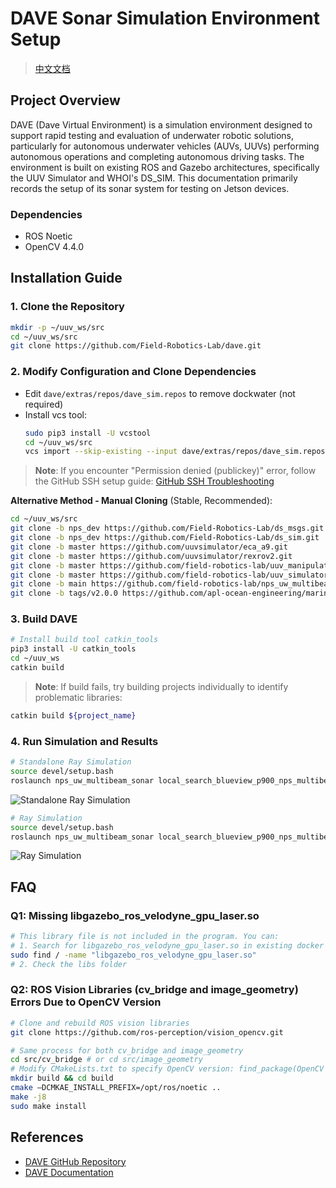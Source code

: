 # DAVE Sonar Simulation Environment Setup

> [中文文档](README_CN.md)

## Project Overview

DAVE (Dave Virtual Environment) is a simulation environment designed to support rapid testing and evaluation of underwater robotic solutions, particularly for autonomous underwater vehicles (AUVs, UUVs) performing autonomous operations and completing autonomous driving tasks. The environment is built on existing ROS and Gazebo architectures, specifically the UUV Simulator and WHOI's DS_SIM. This documentation primarily records the setup of its sonar system for testing on Jetson devices.

### Dependencies
- ROS Noetic
- OpenCV 4.4.0

## Installation Guide

### 1. Clone the Repository
```bash
mkdir -p ~/uuv_ws/src
cd ~/uuv_ws/src
git clone https://github.com/Field-Robotics-Lab/dave.git
```

### 2. Modify Configuration and Clone Dependencies
- Edit `dave/extras/repos/dave_sim.repos` to remove dockwater (not required)
- Install vcs tool:
    ```bash
    sudo pip3 install -U vcstool
    cd ~/uuv_ws/src
    vcs import --skip-existing --input dave/extras/repos/dave_sim.repos
    ```
> **Note**: If you encounter "Permission denied (publickey)" error, follow the GitHub SSH setup guide:
> [GitHub SSH Troubleshooting](https://docs.github.com/en/authentication/troubleshooting-ssh/error-permission-denied-publickey)

**Alternative Method - Manual Cloning** (Stable, Recommended):
```bash
cd ~/uuv_ws/src
git clone -b nps_dev https://github.com/Field-Robotics-Lab/ds_msgs.git
git clone -b nps_dev https://github.com/Field-Robotics-Lab/ds_sim.git
git clone -b master https://github.com/uuvsimulator/eca_a9.git
git clone -b master https://github.com/uuvsimulator/rexrov2.git
git clone -b master https://github.com/field-robotics-lab/uuv_manipulators.git
git clone -b master https://github.com/field-robotics-lab/uuv_simulator.git
git clone -b main https://github.com/field-robotics-lab/nps_uw_multibeam_sonar.git
git clone -b tags/v2.0.0 https://github.com/apl-ocean-engineering/marine_msgs.git
```

### 3. Build DAVE
```bash
# Install build tool catkin_tools
pip3 install -U catkin_tools
cd ~/uuv_ws
catkin build
```

> **Note**: If build fails, try building projects individually to identify problematic libraries:
```bash
catkin build ${project_name}
```

### 4. Run Simulation and Results
```bash
# Standalone Ray Simulation
source devel/setup.bash
roslaunch nps_uw_multibeam_sonar local_search_blueview_p900_nps_multibeam_urdf_standalone_ray.launch
```
![Standalone Ray Simulation](assets/standalone_ray.png)

```bash
# Ray Simulation
source devel/setup.bash
roslaunch nps_uw_multibeam_sonar local_search_blueview_p900_nps_multibeam_ray.launch
```
![Ray Simulation](assets/ray.png)

## FAQ

### Q1: Missing libgazebo_ros_velodyne_gpu_laser.so
```bash
# This library file is not included in the program. You can:
# 1. Search for libgazebo_ros_velodyne_gpu_laser.so in existing docker version
sudo find / -name "libgazebo_ros_velodyne_gpu_laser.so"
# 2. Check the libs folder
```

### Q2: ROS Vision Libraries (cv_bridge and image_geometry) Errors Due to OpenCV Version
```bash
# Clone and rebuild ROS vision libraries
git clone https://github.com/ros-perception/vision_opencv.git

# Same process for both cv_bridge and image_geometry
cd src/cv_bridge # or cd src/image_geometry
# Modify CMakeLists.txt to specify OpenCV version: find_package(OpenCV 4.4.0 REQUIRED)
mkdir build && cd build 
cmake —DCMKAE_INSTALL_PREFIX=/opt/ros/noetic ..
make -j8
sudo make install 
```

## References
- [DAVE GitHub Repository](https://github.com/Field-Robotics-Lab/DAVE)
- [DAVE Documentation](https://field-robotics-lab.github.io/dave.doc/)
